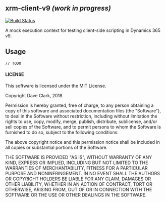 ## xrm-client-v9 *(work in progress)*
[![Build Status](https://secure.travis-ci.org/camelCaseDave/xrm-client-v9.svg)](http://travis-ci.org/camelCaseDave/xrm-client-v9)

A mock execution context for testing client-side scripting in Dynamics 365 v9.

## Usage

```
// TODO
```

#### LICENSE

This software is licensed under the MIT License.

Copyright Dave Clark, 2018.

Permission is hereby granted, free of charge, to any person obtaining a
copy of this software and associated documentation files (the
"Software"), to deal in the Software without restriction, including
without limitation the rights to use, copy, modify, merge, publish,
distribute, sublicense, and/or sell copies of the Software, and to permit
persons to whom the Software is furnished to do so, subject to the
following conditions:

The above copyright notice and this permission notice shall be included
in all copies or substantial portions of the Software.

THE SOFTWARE IS PROVIDED "AS IS", WITHOUT WARRANTY OF ANY KIND, EXPRESS
OR IMPLIED, INCLUDING BUT NOT LIMITED TO THE WARRANTIES OF
MERCHANTABILITY, FITNESS FOR A PARTICULAR PURPOSE AND NONINFRINGEMENT. IN
NO EVENT SHALL THE AUTHORS OR COPYRIGHT HOLDERS BE LIABLE FOR ANY CLAIM,
DAMAGES OR OTHER LIABILITY, WHETHER IN AN ACTION OF CONTRACT, TORT OR
OTHERWISE, ARISING FROM, OUT OF OR IN CONNECTION WITH THE SOFTWARE OR THE
USE OR OTHER DEALINGS IN THE SOFTWARE.
